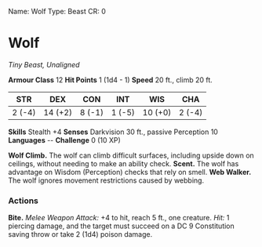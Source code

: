 Name: Wolf
Type: Beast
CR: 0

# Wolf
_Tiny Beast, Unaligned_

**Armour Class** 12
**Hit Points** 1 (1d4 - 1)
**Speed** 20 ft., climb 20 ft.

| STR     | DEX     | CON     | INT     | WIS     | CHA     |
|---------|---------|---------|---------|---------|---------|
| 2 (-4)  | 14 (+2) | 8 (-1)  | 1 (-5)  | 10 (+0) | 2 (-4)  |

**Skills** Stealth +4
**Senses** Darkvision 30 ft., passive Perception 10
**Languages** --
**Challenge** 0 (10 XP)

**Wolf Climb.** The wolf can climb difficult surfaces, including upside down on ceilings, without needing to make an ability check.
**Scent.** The wolf has advantage on Wisdom (Perception) checks that rely on smell.
**Web Walker.** The wolf ignores movement restrictions caused by webbing.

### Actions
**Bite.** _Melee Weapon Attack:_ +4 to hit, reach 5 ft., one creature. _Hit:_ 1 piercing damage, and the target must succeed on a DC 9 Constitution saving throw or take 2 (1d4) poison damage.